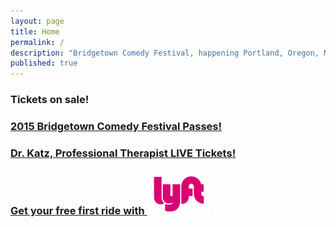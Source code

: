 ```yaml
---
layout: page
title: Home
permalink: /
description: "Bridgetown Comedy Festival, happening Portland, Oregon, May 7th - May 10th!"
published: true
---
```



<h3> Tickets on sale!</h3>
<h3>
<a href="http://bridgetown2015.eventbrite.com" class="btn btn-primary btn-lg btn-block" target="_blank" style="white-space: normal">
2015 Bridgetown Comedy Festival Passes!</a>
</h3>

<h3>
<a href="https://www.ticketfly.com/purchase/event/796489" class="btn btn-primary btn-lg btn-block" target="_blank" style="white-space: normal">
Dr. Katz, Professional Therapist LIVE Tickets!</a>
</h3>

<h3>
<a href="https://www.lyft.com/download?code=bcf" class="btn btn-primary btn-lg btn-block" target="_blank" style="white-space: normal">
<i class="fa fa-taxi"></i> Get your free first ride with <img src="/img/lyft.png" style="height: 4em;" /></a>
</h3>
